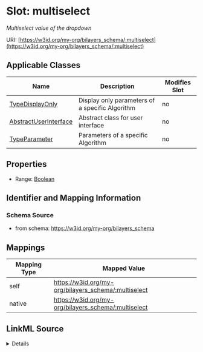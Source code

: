 

# Slot: multiselect


_Multiselect value of the dropdown_





URI: [https://w3id.org/my-org/bilayers_schema/:multiselect](https://w3id.org/my-org/bilayers_schema/:multiselect)



<!-- no inheritance hierarchy -->





## Applicable Classes

| Name | Description | Modifies Slot |
| --- | --- | --- |
| [TypeDisplayOnly](TypeDisplayOnly.md) | Display only parameters of a specific Algorithm |  no  |
| [AbstractUserInterface](AbstractUserInterface.md) | Abstract class for user interface |  no  |
| [TypeParameter](TypeParameter.md) | Parameters of a specific Algorithm |  no  |







## Properties

* Range: [Boolean](Boolean.md)





## Identifier and Mapping Information







### Schema Source


* from schema: https://w3id.org/my-org/bilayers_schema




## Mappings

| Mapping Type | Mapped Value |
| ---  | ---  |
| self | https://w3id.org/my-org/bilayers_schema/:multiselect |
| native | https://w3id.org/my-org/bilayers_schema/:multiselect |




## LinkML Source

<details>
```yaml
name: multiselect
description: Multiselect value of the dropdown
from_schema: https://w3id.org/my-org/bilayers_schema
rank: 1000
alias: multiselect
domain_of:
- AbstractUserInterface
range: boolean
required: false

```
</details>